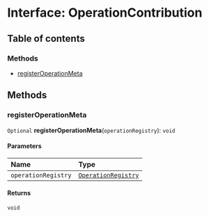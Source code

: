 # Interface: OperationContribution

## Table of contents

### Methods

* [registerOperationMeta](/en/auto-docs/free-layout-editor/interfaces/OperationContribution.md#registeroperationmeta)

## Methods

### registerOperationMeta

`Optional` **registerOperationMeta**(`operationRegistry`): `void`

#### Parameters

| Name | Type |
| :------ | :------ |
| `operationRegistry` | [`OperationRegistry`](/en/auto-docs/free-layout-editor/classes/OperationRegistry.md) |

#### Returns

`void`
